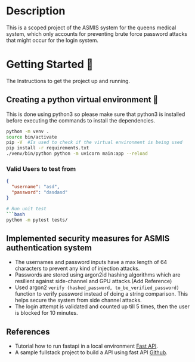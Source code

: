 # Description 
This is a scoped project of the ASMIS system for the queens medical system, which only accounts for preventing brute force 
password attacks that might occur for the login system. 

# Getting Started 🚀
The Instructions to get the project up and running.

## Creating a python virtual environment 🔧
This is done using python3  so please make sure that python3 is installed before executing the commands to install the 
dependencies.

```bash
python -m venv .
source bin/activate
pip -V  #Is used to check if the virtual environment is being used 
pip install -r requirements.txt
./venv/bin/python python -m uvicorn main:app --reload 
```

### Valid Users to test from
```json
{
  "username": "asd",
  "password": "dasdasd"
}
```

```bash
# Run unit test
```bash
python -m pytest tests/
```

## Implemented security measures for ASMIS authentication system
* The usernames and password inputs have a max length of 64 characters to prevent any kind of injection attacks.
* Passwords are stored using argon2id hashing algorithms which are resilient against side-channel and GPU attacks.(Add Reference)
* Used argon2 ```verify (hashed_password, to_be_verified_password)``` function to verify password instead of doing a string comparison. This helps secure the system from side channel attacks.
* The login attempt is validated and counted up till 5 times, then the user is blocked for 10 minutes. 

## References
* Tutorial how to run fastapi in a local environment <a href=https://fastapi.tiangolo.com/tutorial/first-steps/ class="external-link" target="_blank">
Fast API</a>.
* A sample fullstack project to build a API using fast API <a href=https://github.com/scionoftech/FastAPI-Full-Stack-Samples class="external-link" target="_blank">
Github</a>.